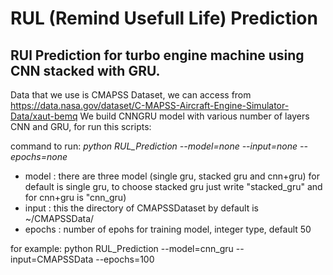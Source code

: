 RUL (Remind Usefull Life) Prediction
==
RUl Prediction for turbo engine machine using CNN stacked with GRU.
--
Data that we use is CMAPSS Dataset, we can access from https://data.nasa.gov/dataset/C-MAPSS-Aircraft-Engine-Simulator-Data/xaut-bemq
We build CNNGRU model with various number of layers CNN and GRU, for run this scripts:

command to run:
*python RUL_Prediction --model=none --input=none --epochs=none*
- model : there are three model (single gru, stacked gru and cnn+gru) for default is single gru,
to choose stacked gru just  write "stacked_gru" and for cnn+gru is "cnn_gru)
- input : this the directory of CMAPSSDataset by default is ~/CMAPSSData/
- epochs : number of epohs for training model, integer type, default 50

for example:
python RUL_Prediction --model=cnn_gru --input=CMAPSSData --epochs=100
